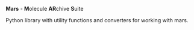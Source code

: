 **Mars** - **M**olecule **AR**chive **S**uite

Python library with utility functions and converters for working with mars.
